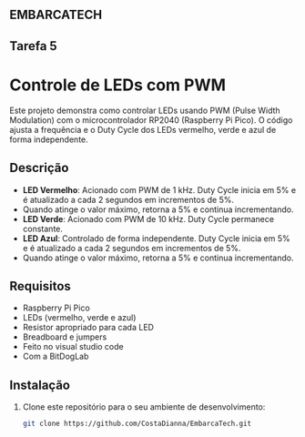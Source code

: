 ## EMBARCATECH ##

  ## Tarefa 5 ##

# Controle de LEDs com PWM

Este projeto demonstra como controlar LEDs usando PWM (Pulse Width Modulation) com o microcontrolador RP2040 (Raspberry Pi Pico).
O código ajusta a frequência e o Duty Cycle dos LEDs vermelho, verde e azul de forma independente.

## Descrição

- **LED Vermelho**: Acionado com PWM de 1 kHz. Duty Cycle inicia em 5% e é atualizado a cada 2 segundos em incrementos de 5%.
- Quando atinge o valor máximo, retorna a 5% e continua incrementando.
- **LED Verde**: Acionado com PWM de 10 kHz. Duty Cycle permanece constante.
- **LED Azul**: Controlado de forma independente. Duty Cycle inicia em 5% e é atualizado a cada 2 segundos em incrementos de 5%.
- Quando atinge o valor máximo, retorna a 5% e continua incrementando.

## Requisitos

- Raspberry Pi Pico
- LEDs (vermelho, verde e azul)
- Resistor apropriado para cada LED
- Breadboard e jumpers
- Feito no visual studio code
- Com a BitDogLab

## Instalação

1. Clone este repositório para o seu ambiente de desenvolvimento:
   ```bash
   git clone https://github.com/CostaDianna/EmbarcaTech.git
